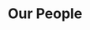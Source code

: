 ---
layout: internal/our_people
title: Our People
permalink: /our-people/
hero: /img/content/hero-team.jpg
---